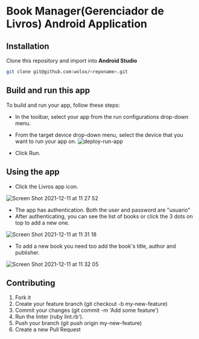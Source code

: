# Book Manager(Gerenciador de Livros) Android Application

## Installation

Clone this repository and import into **Android Studio**
```bash
git clone git@github.com:wolox/<reponame>.git
```

## Build and run this app

To build and run your app, follow these steps:

- In the toolbar, select your app from the run configurations drop-down menu.
- From the target device drop-down menu, select the device that you want to run your app on.
![deploy-run-app](https://user-images.githubusercontent.com/69804490/145680057-8ea69323-4e2b-4f64-944b-be547c5c6c6d.png)

- Click Run.

## Using the app

- Click the Livros app icon.

![Screen Shot 2021-12-11 at 11 27 52](https://user-images.githubusercontent.com/69804490/145680161-d496e8bd-0aba-4289-96d8-6b91ba3bfc84.png)

- The app has authentication. Both the user and password are "usuario"
- After authenticating, you can see the list of books or click the 3 dots on top to add a new one.

![Screen Shot 2021-12-11 at 11 31 18](https://user-images.githubusercontent.com/69804490/145680262-ef99896b-82bd-41d5-9409-ea52ca0a4c02.png)

- To add a new book you need too add the book's title, author and publisher.

![Screen Shot 2021-12-11 at 11 32 05](https://user-images.githubusercontent.com/69804490/145680290-d0404c7d-13e9-4a32-ba20-448d7b226645.png)


## Contributing

1. Fork it
2. Create your feature branch (git checkout -b my-new-feature)
3. Commit your changes (git commit -m 'Add some feature')
4. Run the linter (ruby lint.rb').
5. Push your branch (git push origin my-new-feature)
6. Create a new Pull Request
